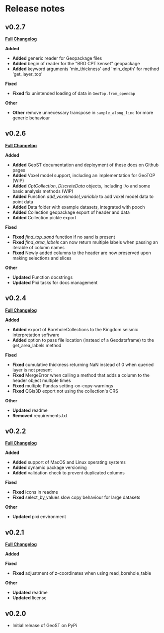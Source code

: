# Release notes

## v0.2.7

[**Full Changelog**](https://github.com/Deltares-research/geost/compare/0.2.6...0.2.7)

**Added**
- **Added** generic reader for Geopackage files
- **Added** begin of reader for the "BRO CPT kenset" geopackage
- **Added** keyword arguments 'min_thickness' and 'min_depth' for method 'get_layer_top'

**Fixed**
- **Fixed** fix unintended loading of data in `GeoTop.from_opendap`

**Other**
- **Other** remove unnecessary transpose in `sample_along_line` for more generic behaviour


## v0.2.6

[**Full Changelog**](https://github.com/Deltares-research/geost/compare/0.2.4...0.2.6)

**Added**
- **Added** GeoST documentation and deployment of these docs on Github pages
- **Added** Voxel model support, including an implementation for GeoTOP (WIP)
- **Added** *CptCollection*, *DiscreteData* objects, including i/o and some basic analysis methods (WIP)
- **Added** Function *add_voxelmodel_variable* to add voxel model data to point data
- **Added** Data folder with example datasets, integrated with pooch
- **Added** Collection geopackage export of header and data
- **Added** Collection pickle export


**Fixed**
* **Fixed** *find_top_sand* function if no sand is present
* **Fixed** *find_area_labels* can now return multiple labels when passing an iterable of column names
* **Fixed** Newly added columns to the header are now preserved upon making selections and slices

**Other**
- **Updated** Function docstrings
- **Updated** Pixi tasks for docs management


## v0.2.4

[**Full Changelog**](https://github.com/Deltares-research/geost/compare/0.2.2...0.2.4)

**Added**
- **Added** export of BoreholeCollections to the Kingdom seismic interpretation software
- **Added** option to pass file location (instead of a Geodataframe) to the get_area_labels method

**Fixed**
* **Fixed** cumulative thickness returning NaN instead of 0 when queried layer is not present
* **Fixed** MergeError when calling a method that adds a column to the header object multiple times
* **Fixed** multiple Pandas setting-on-copy-warnings
* **Fixed** QGis3D export not using the collection's CRS

**Other**
- **Updated** readme
- **Removed** requirements.txt

## v0.2.2

[**Full Changelog**](https://github.com/Deltares-research/geost/compare/0.2.1...0.2.2)

**Added**
- **Added** support of MacOS and Linux operating systems
- **Added** dynamic package versioning
- **Added** validation check to prevent duplicated columns

**Fixed**
- **Fixed** icons in readme
- **Fixed** select_by_values slow copy behaviour for large datasets

**Other**
- **Updated** pixi environment

## v0.2.1

[**Full Changelog**](https://github.com/Deltares-research/geost/compare/0.2.0...0.2.1)

**Added**

**Fixed**
- **Fixed** adjustment of z-coordinates when using read_borehole_table

**Other**
- **Updated** readme
- **Updated** license

## v0.2.0

- Initial release of GeoST on PyPi